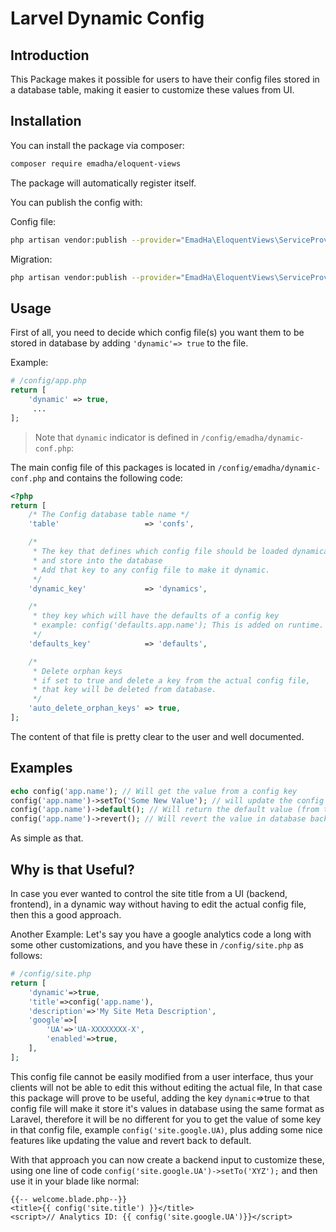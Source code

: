 # Larvel Dynamic Config


## Introduction
This Package makes it possible for users to have their config files stored in a database table, making it easier to customize these values from UI.

## Installation
You can install the package via composer:
``` bash
composer require emadha/eloquent-views
```
The package will automatically register itself.

You can publish the config with:

Config file:
``` bash
php artisan vendor:publish --provider="EmadHa\EloquentViews\ServiceProvider" --tag="config"
```

Migration:
```bash
php artisan vendor:publish --provider="EmadHa\EloquentViews\ServiceProvider" --tag="migrations"
```
 
## Usage

First of all, you need to decide which config file(s) you want them to be stored in database by adding `'dynamic'=> true` to the file.

Example:
```php
# /config/app.php 
return [
    'dynamic' => true,
     ...
];
```
> Note that `dynamic` indicator is defined in `/config/emadha/dynamic-conf.php`:

The main config file of this packages is located in `/config/emadha/dynamic-conf.php` and contains the following code:
```php
<?php
return [
    /* The Config database table name */
    'table'                   => 'confs',

    /*
     * The key that defines which config file should be loaded dynamically
     * and store into the database
     * Add that key to any config file to make it dynamic.
     */
    'dynamic_key'             => 'dynamics',

    /*
     * they key which will have the defaults of a config key
     * example: config('defaults.app.name'); This is added on runtime.
     */
    'defaults_key'            => 'defaults',

    /*
     * Delete orphan keys
     * if set to true and delete a key from the actual config file,
     * that key will be deleted from database.
     */
    'auto_delete_orphan_keys' => true,
];
```

The content of that file is pretty clear to the user and well documented.

## Examples

```php
echo config('app.name'); // Will get the value from a config key
config('app.name')->setTo('Some New Value'); // will update the config key
config('app.name')->default(); // Will return the default value (from the actual config file and not from the database)
config('app.name')->revert(); // Will revert the value in database back to default 
```
As simple as that.

## Why is that Useful?
In case you ever wanted to control the site title from a UI (backend, frontend), in a dynamic way without having to edit the actual config file, then this a good approach.

Another Example: Let's say you have a google analytics code a long with some other customizations, and you have these in `/config/site.php` as follows:

```php
# /config/site.php
return [
    'dynamic'=>true,
    'title'=>config('app.name'),
    'description'=>'My Site Meta Description',
    'google'=>[
        'UA'=>'UA-XXXXXXXX-X',
        'enabled'=>true,
    ],
];
```
This config file cannot be easily modified from a user interface, thus your clients will not be able to edit this without editing the actual file, 
In that case this package will prove to be useful, adding the key `dynamic`=>true to that config file will make it store it's values in database using the same format as Laravel, therefore it will be no different for you to get the value of some key in that config file, example `config('site.google.UA)`, plus adding some nice features like updating the value and revert back to default.

With that approach you can now create a backend input to customize these, using one line of code `config('site.google.UA')->setTo('XYZ');` and then use it in your blade like normal:
```blade
{{-- welcome.blade.php--}}
<title>{{ config('site.title') }}</title>
<script>// Analytics ID: {{ config('site.google.UA')}}</script>
``` 